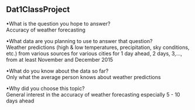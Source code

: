 ## Dat1ClassProject

•What is the question you hope to answer?  
Accuracy of weather forecasting

•What data are you planning to use to answer that question?  
Weather predictions (high & low temperatures, precipitation, sky conditions, etc.) from various sources for various cities for 1 day ahead, 2 days, 3,..., from at least November and December 2015

•What do you know about the data so far?  
Only what the average person knows about weather predictions

•Why did you choose this topic?  
General interest in the accuracy of weather forecasting especially 5 - 10 days ahead
